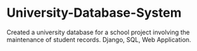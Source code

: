 # University-Database-System
Created a university database for a school project involving the maintenance of student records. Django, SQL, Web Application.
